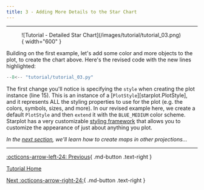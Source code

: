 ```yaml
---
title: 3 - Adding More Details to the Star Chart
---
```


---

<figure markdown="span">
  ![Tutorial - Detailed Star Chart](/images/tutorial/tutorial_03.png){ width="600" }
</figure>

Building on the first example, let's add some color and more objects to the plot, to create the chart above. Here's the revised code with the new lines highlighted:

```python  linenums="1" hl_lines="4 15-17  23-27"
--8<-- "tutorial/tutorial_03.py"
```

The first change you'll notice is specifying the `style` when creating the plot instance (line 15). This is an instance of a [`PlotStyle`][starplot.PlotStyle], and it represents ALL the styling properties to use for the plot (e.g. the colors, symbols, sizes, and more). In our revised example here, we create a default `PlotStyle` and then `extend` it with the `BLUE_MEDIUM` color scheme. Starplot has a very customizable [styling framework](/reference-styling) that allows you to customize the appearance of just about anything you plot.






*In the [next section](04.md), we'll learn how to create maps in other projections...*

---
<div class="flex-space-between" markdown>

[:octicons-arrow-left-24: Previous](02.md){ .md-button .text-right }

[Tutorial Home](/tutorial)

[Next :octicons-arrow-right-24:](04.md){ .md-button .text-right }

</div>
